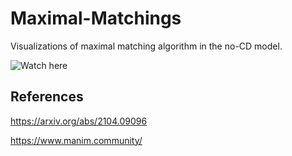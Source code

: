 # Maximal-Matchings

Visualizations of maximal matching algorithm in the no-CD model.

![Watch here]([https://github.com/db5335/Maximal-Matchings/blob/main/Visualization.mp4](https://www.youtube.com/watch?v=gWN2lbXzgFk))

## References

https://arxiv.org/abs/2104.09096

https://www.manim.community/
